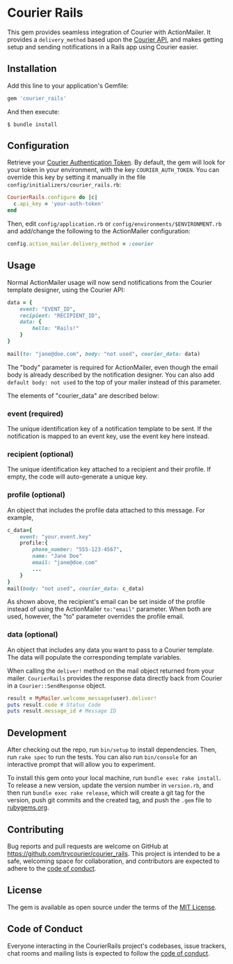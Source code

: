 # Courier Rails

This gem provides seamless integration of Courier with ActionMailer. It provides a `delivery_method` based upon the [Courier API](https://docs.courier.com/reference), and makes getting setup and sending notifications in a Rails app using Courier easier.

## Installation

Add this line to your application's Gemfile:

```ruby
gem 'courier_rails'
```

And then execute:

    $ bundle install

## Configuration

Retrieve your [Courier Authentication Token](https://app.courier.com/settings/api-keys). By default, the gem will look for your token in your environment, with the key `COURIER_AUTH_TOKEN`. You can override this key by setting it manually in the file `config/initializers/courier_rails.rb`:

```ruby
CourierRails.configure do |c|
  c.api_key = 'your-auth-token'
end
```

Then, edit `config/application.rb` or `config/environments/$ENVIRONMENT.rb` and add/change the following to the ActionMailer configuration:

```ruby
config.action_mailer.delivery_method = :courier
```

## Usage

Normal ActionMailer usage will now send notifications from the Courier template designer, using the Courier API:

```ruby
data = {
    event: "EVENT_ID",
    recipient: "RECIPIENT_ID",
    data: {
        hello: "Rails!"
    }
}

mail(to: "jane@doe.com", body: "not used", courier_data: data)
```

The "body" parameter is required for ActionMailer, even though the email body is already described by the notification designer. You can also add `default body: not used` to the top of your mailer instead of this parameter.

The elements of "courier_data" are described below:

### event (required)

The unique identification key of a notification template to be sent. If the notification is mapped to an event key, use the event key here instead.

### recipient (optional)

The unique identification key attached to a recipient and their profile. If empty, the code will auto-generate a unique key.

### profile (optional)

An object that includes the profile data attached to this message. For example,

```ruby
c_data={
    event: "your.event.key"
    profile:{
        phone_number: "555-123-4567",
        name: "Jane Doe"
        email: "jane@doe.com"
        ...
    }
}
mail(body: "not used", courier_data: c_data)
```

As shown above, the recipient's email can be set inside of the profile instead of using the ActionMailer `to:"email"` parameter. When both are used, however, the "to" parameter overrides the profile email.

### data (optional)

An object that includes any data you want to pass to a Courier template. The data will populate the corresponding template variables.

When calling the `deliver!` method on the mail object returned from your mailer. `CourierRails` provides the response data directly back from Courier in a `Courier::SendResponse` object.

```ruby
result = MyMailer.welcome_message(user).deliver!
puts result.code # Status Code
puts result.message_id # Message ID
```

## Development

After checking out the repo, run `bin/setup` to install dependencies. Then, run `rake spec` to run the tests. You can also run `bin/console` for an interactive prompt that will allow you to experiment.

To install this gem onto your local machine, run `bundle exec rake install`. To release a new version, update the version number in `version.rb`, and then run `bundle exec rake release`, which will create a git tag for the version, push git commits and the created tag, and push the `.gem` file to [rubygems.org](https://rubygems.org).

## Contributing

Bug reports and pull requests are welcome on GitHub at https://github.com/trycourier/courier_rails. This project is intended to be a safe, welcoming space for collaboration, and contributors are expected to adhere to the [code of conduct](https://github.com/trycourier/courier_rails/blob/master/CODE_OF_CONDUCT.md).

## License

The gem is available as open source under the terms of the [MIT License](https://opensource.org/licenses/MIT).

## Code of Conduct

Everyone interacting in the CourierRails project's codebases, issue trackers, chat rooms and mailing lists is expected to follow the [code of conduct](https://github.com/trycourier/courier_rails/blob/master/CODE_OF_CONDUCT.md).
